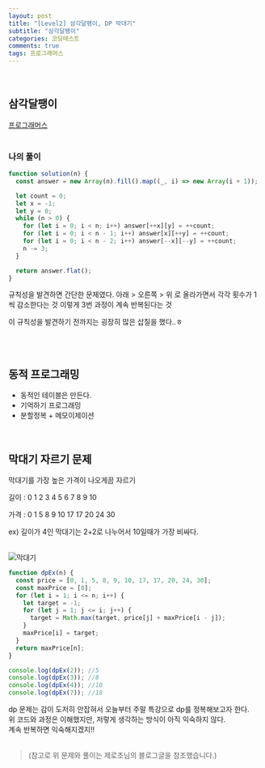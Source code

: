 ```yaml
---
layout: post
title: "[Level2] 삼각달팽이, DP 막대기"
subtitle: "삼각달팽이"
categories: 코딩테스트
comments: true
tags: 프로그래머스
---
```


<br>

## 삼각달팽이

[프로그래머스](https://programmers.co.kr/learn/courses/30/lessons/68645) <br><br>

### 나의 풀이

```js
function solution(n) {
  const answer = new Array(n).fill().map((_, i) => new Array(i + 1));

  let count = 0;
  let x = -1;
  let y = 0;
  while (n > 0) {
    for (let i = 0; i < n; i++) answer[++x][y] = ++count;
    for (let i = 0; i < n - 1; i++) answer[x][++y] = ++count;
    for (let i = 0; i < n - 2; i++) answer[--x][--y] = ++count;
    n -= 3;
  }

  return answer.flat();
}
```

규칙성을 발견하면 간단한 문제였다.
아래 > 오른쪽 > 위 로 올라가면서 각각 횟수가 1씩 감소한다는 것
이렇게 3번 과정이 계속 반복된다는 것

이 규칙성을 발견하기 전까지는 굉장히 많은 삽질을 했다..ㅎ

<br><br>

## 동적 프로그래밍

- 동적인 테이블은 만든다.
- 기억하기 프로그래밍
- 분할정복 + 메모이제이션

<br>

## 막대기 자르기 문제

막대기를 가장 높은 가격이 나오게끔 자르기<br>

길이 : 0 1 2 3 4 5 6 7 8 9 10<br>

가격 : 0 1 5 8 9 10 17 17 20 24 30<br>

ex) 길이가 4인 막대기는 2+2로 나누어서 10일때가 가장 비싸다.<br><br>

![막대기](/assets/img/study/막대기.png)<br>

```js
function dpEx(n) {
  const price = [0, 1, 5, 8, 9, 10, 17, 17, 20, 24, 30];
  const maxPrice = [0];
  for (let i = 1; i <= n; i++) {
    let target = -1;
    for (let j = 1; j <= i; j++) {
      target = Math.max(target, price[j] + maxPrice[i - j]);
    }
    maxPrice[i] = target;
  }
  return maxPrice[n];
}

console.log(dpEx(2)); //5
console.log(dpEx(3)); //8
console.log(dpEx(4)); //10
console.log(dpEx(7)); //18
```

dp 문제는 감이 도저히 안잡혀서 오늘부터 주말 특강으로 dp를 정복해보고자 한다.<br>
위 코드와 과정은 이해했지만, 저렇게 생각하는 방식이 아직 익숙하지 않다.<br>
계속 반복하면 익숙해지겠지!!<br><br>

> (참고로 위 문제와 풀이는 제로초님의 블로그글을 참조했습니다.)
